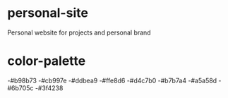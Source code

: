 # personal-site
Personal website for projects and personal brand

# color-palette
 -#b98b73
 -#cb997e
 -#ddbea9
 -#ffe8d6
 -#d4c7b0
 -#b7b7a4
 -#a5a58d
 -#6b705c
 -#3f4238

 